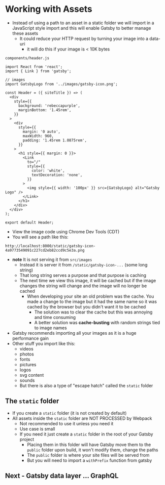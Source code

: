 # Working with Assets
* Instead of using a path to an asset in a static folder we will import in a JavaScript style import and this will enable Gatsby to better manage these assets
    - It could reduce your HTTP request by turning your image into a data-uri
        + it will do this if your image is < 10K bytes

`components/header.js`

```
import React from 'react';
import { Link } from 'gatsby';

// images
import GatsbyLogo from '../images/gatsby-icon.png';

const Header = ({ siteTitle }) => (
  <div
    style={{
      background: 'rebeccapurple',
      marginBottom: '1.45rem',
    }}
  >
    <div
      style={{
        margin: '0 auto',
        maxWidth: 960,
        padding: '1.45rem 1.0875rem',
      }}
    >
      <h1 style={{ margin: 0 }}>
        <Link
          to="/"
          style={{
            color: 'white',
            textDecoration: 'none',
          }}
        >
          <img style={{ width: '100px' }} src={GatsbyLogo} alt="Gatsby Logo" />
        </Link>
      </h1>
    </div>
  </div>
);

export default Header;
```

* View the image code using Chrome Dev Tools (CDT)
* You will see a path like this:

`http://localhost:8000/static/gatsby-icon-4a9773549091c227cd2eb82ccd9c5e3a.png`

* **note** It is not serving it from `src/images`
    - Instead it is server it from `/static/gatsby-icon-...` (some long string)
    - That long string serves a purpose and that purpose is caching
    - The next time we view this image, it will be cached but if the image changes the string will change and the image will no longer be cached
        + When developing your site an old problem was the cache. You made a change to the image but it had the same name so it was cached by the browser but you didn't want it to be cached
            * The solution was to clear the cache but this was annoying and time consuming
            * A better solution was **cache-busting** with random strings tied to image names
* Gatsby recommends importing all your images as it is a huge performance gain
* Other stuff you import like this:
    - videos
    - photos
    - fonts
    - pictures
    - logos
    - svg content
    - sounds
    - But there is also a type of "escape hatch" called the `static` folder

## The `static` folder
* If you create a `static` folder (it is not created by default)
* All assets inside the `static` folder are NOT PROCESSED by Webpack
    - Not recommended to use it unless you need it
    - Use case is small
    - If you need it just create a `static` folder in the root of your Gatsby project
        + Placing them in this folder will have Gatsby move them to the `public` folder upon build, it won't modify them, change the paths
        + The `public` folder is where your site files will be served from
        + But you will need to import a `withPrefix` function from gatsby 

## Next - Gatsby data layer ... GraphQL

